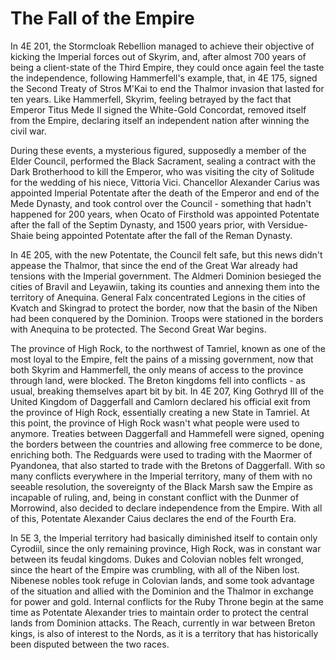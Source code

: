 <!-- @PageTitle: The Fall of the Empire -->

# The Fall of the Empire

In 4E 201, the Stormcloak Rebellion managed to achieve their objective of kicking the Imperial forces out of Skyrim, and, after almost 700 years of being a client-state of the Third Empire, they could once again feel the taste the independence, following Hammerfell's example, that, in 4E 175, signed the Second Treaty of Stros M'Kai to end the Thalmor invasion that lasted for ten years. Like Hammerfell, Skyrim, feeling betrayed by the fact that Emperor Titus Mede II signed the White-Gold Concordat, removed itself from the Empire, declaring itself an independent nation after winning the civil war.

During these events, a mysterious figured, supposedly a member of the Elder Council, performed the Black Sacrament, sealing a contract with the Dark Brotherhood to kill the Emperor, who was visiting the city of Solitude for the wedding of his niece, Vittoria Vici. Chancellor Alexander Carius was appointed Imperial Potentate after the death of the Emperor and end of the Mede Dynasty, and took control over the Council - something that hadn't happened for 200 years, when Ocato of Firsthold was appointed Potentate after the fall of the Septim Dynasty, and 1500 years prior, with Versidue-Shaie being appointed Potentate after the fall of the Reman Dynasty.

In 4E 205, with the new Potentate, the Council felt safe, but this news didn't appease the Thalmor, that since the end of the Great War already had tensions with the Imperial government. The Aldmeri Dominion besieged the cities of Bravil and Leyawiin, taking its counties and annexing them into the territory of Anequina. General Falx concentrated Legions in the cities of Kvatch and Skingrad to protect the border, now that the basin of the Niben had been conquered by the Dominion. Troops were stationed in the borders with Anequina to be protected. The Second Great War begins.

The province of High Rock, to the northwest of Tamriel, known as one of the most loyal to the Empire, felt the pains of a missing government, now that both Skyrim and Hammerfell, the only means of access to the province through land, were blocked. The Breton kingdoms fell into conflicts - as usual, breaking themselves apart bit by bit. In 4E 207, King Gothryd III of the United Kingdom of Daggerfall and Camlorn declared his official exit from the province of High Rock, essentially creating a new State in Tamriel. At this point, the province of High Rock wasn't what people were used to anymore. Treaties between Daggerfall and Hammefell were signed, opening the borders between the countries and allowing free commerce to be done, enriching both. The Redguards were used to trading with the Maormer of Pyandonea, that also started to trade with the Bretons of Daggerfall. With so many conflicts everywhere in the Imperial territory, many of them with no seeable resolution, the sovereignty of the Black Marsh saw the Empire as incapable of ruling, and, being in constant conflict with the Dunmer of Morrowind, also decided to declare independence from the Empire. With all of this, Potentate Alexander Caius declares the end of the Fourth Era.

In 5E 3, the Imperial territory had basically diminished itself to contain only Cyrodiil, since the only remaining province, High Rock, was in constant war between its feudal kingdoms. Dukes and Colovian nobles felt wronged, since the heart of the Empire was crumbling, with all of the Niben lost. Nibenese nobles took refuge in Colovian lands, and some took advantage of the situation and allied with the Dominion and the Thalmor in exchange for power and gold. Internal conflicts for the Ruby Throne begin at the same time as Potentate Alexander tries to maintain order to protect the central lands from Dominion attacks. The Reach, currently in war between Breton kings, is also of interest to the Nords, as it is a territory that has historically been disputed between the two races.